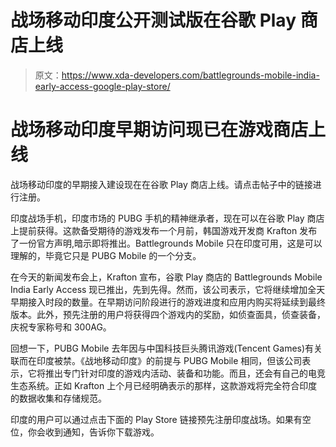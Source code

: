 # 战场移动印度公开测试版在谷歌 Play 商店上线

> 原文：<https://www.xda-developers.com/battlegrounds-mobile-india-early-access-google-play-store/>

# 战场移动印度早期访问现已在游戏商店上线

战场移动印度的早期接入建设现在在谷歌 Play 商店上线。请点击帖子中的链接进行注册。

印度战场手机，印度市场的 PUBG 手机的精神继承者，现在可以在谷歌 Play 商店上提前获得。这款备受期待的游戏发布一个月前，韩国游戏开发商 Krafton 发布了一份官方声明,暗示即将推出。Battlegrounds Mobile 只在印度可用，这是可以理解的，毕竟它只是 PUBG Mobile 的一个分支。

在今天的新闻发布会上，Krafton 宣布，谷歌 Play 商店的 Battlegrounds Mobile India Early Access 现已推出，先到先得。然而，该公司表示，它将继续增加全天早期接入时段的数量。在早期访问阶段进行的游戏进度和应用内购买将延续到最终版本。此外，预先注册的用户将获得四个游戏内的奖励，如侦查面具，侦查装备，庆祝专家称号和 300AG。

回想一下，PUBG Mobile 去年因与中国科技巨头腾讯游戏(Tencent Games)有关联而在印度被禁。《战地移动印度》的前提与 PUBG Mobile 相同，但该公司表示，它将推出专门针对印度的游戏内活动、装备和功能。而且，还会有自己的电竞生态系统。正如 Krafton 上个月已经明确表示的那样，这款游戏将完全符合印度的数据收集和存储规范。

印度的用户可以通过点击下面的 Play Store 链接预先注册印度战场。如果有空位，你会收到通知，告诉你下载游戏。